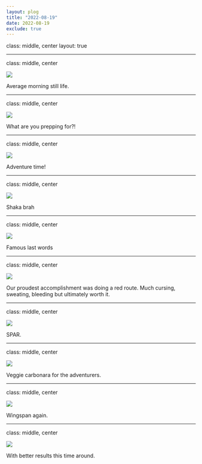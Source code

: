 ```yaml
---
layout: plog
title: "2022-08-19"
date: 2022-08-19
exclude: true
---
```


class: middle, center
layout: true

---

class: middle, center

<img class="plog-picture" src="{{ site.baseurl }}/img/plog/2022-08-19/02.jpg" />

Average morning still life.

---

class: middle, center

<img class="plog-picture" src="{{ site.baseurl }}/img/plog/2022-08-19/03.jpg" />

What are you prepping for?!

---

class: middle, center

<img class="plog-picture" src="{{ site.baseurl }}/img/plog/2022-08-19/04.jpg" />

Adventure time!

---

class: middle, center

<img class="plog-picture" src="{{ site.baseurl }}/img/plog/2022-08-19/05.gif" />

Shaka brah

---

class: middle, center

<img class="plog-picture" src="{{ site.baseurl }}/img/plog/2022-08-19/06.gif" />

Famous last words

---

class: middle, center

<img class="plog-picture" src="{{ site.baseurl }}/img/plog/2022-08-19/07.jpg" />

Our proudest accomplishment was doing a red route. Much cursing, sweating, bleeding but ultimately worth it.

---

class: middle, center

<img class="plog-picture" src="{{ site.baseurl }}/img/plog/2022-08-19/08.jpg" />

SPAR.

---

class: middle, center

<img class="plog-picture" src="{{ site.baseurl }}/img/plog/2022-08-19/09.jpg" />

Veggie carbonara for the adventurers.

---

class: middle, center

<img class="plog-picture" src="{{ site.baseurl }}/img/plog/2022-08-19/10.jpg" />

Wingspan again.

---

class: middle, center

<img class="plog-picture" src="{{ site.baseurl }}/img/plog/2022-08-19/11.jpg" />

With better results this time around.

